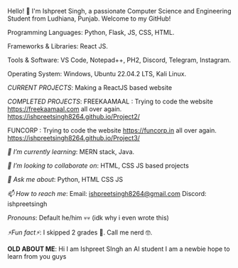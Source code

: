 Hello! 👋 I'm Ishpreet Singh, a passionate Computer Science and Engineering Student from Ludhiana, Punjab.  Welcome to my GitHub!

Programming Languages: Python, Flask, JS, CSS, HTML.

Frameworks & Libraries: React JS.

Tools & Software: VS Code, Notepad++, PH2, Discord, Telegram, Instagram.

Operating System: Windows, Ubuntu 22.04.2 LTS, Kali Linux.


*CURRENT PROJECTS*:
Making a ReactJS based website

*COMPLETED PROJECTS*:
FREEKAAMAAL : Trying to code the website https://freekaamaal.com all over again. https://ishpreetsingh8264.github.io/Project2/

FUNCORP : Trying to code the website https://funcorp.in all over again. https://ishpreetsingh8264.github.io/Project3/

*🌱 I’m currently learning*: 
MERN stack, Java.

*🤝 I’m looking to collaborate on*: 
HTML, CSS JS based projects

*💬 Ask me about*: 
Python, HTML CSS JS

*📫 How to reach me*: 
Email: ishpreetsingh8264@gmail.com
Discord: ishpreetsingh

*Pronouns*: 
Default he/him 💀💀 (idk why i even wrote this)

*⚡Fun fact⚡*: 
I skipped 2 grades 🤡.
Call me nerd 🤓.

**OLD ABOUT ME**: 
Hi I am Ishpreet SIngh an AI student
I am a newbie hope to learn from you guys
